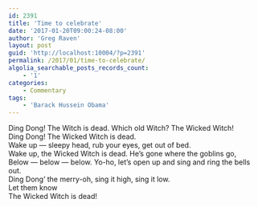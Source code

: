 ```yaml
---
id: 2391
title: 'Time to celebrate'
date: '2017-01-20T09:00:24-08:00'
author: 'Greg Raven'
layout: post
guid: 'http://localhost:10004/?p=2391'
permalink: /2017/01/time-to-celebrate/
algolia_searchable_posts_records_count:
    - '1'
categories:
    - Commentary
tags:
    - 'Barack Hussein Obama'
---
```


Ding Dong! The Witch is dead. Which old Witch? The Wicked Witch!  
Ding Dong! The Wicked Witch is dead.  
Wake up — sleepy head, rub your eyes, get out of bed.  
Wake up, the Wicked Witch is dead. He’s gone where the goblins go,  
Below — below — below. Yo-ho, let’s open up and sing and ring the bells out.  
Ding Dong’ the merry-oh, sing it high, sing it low.  
Let them know  
The Wicked Witch is dead!